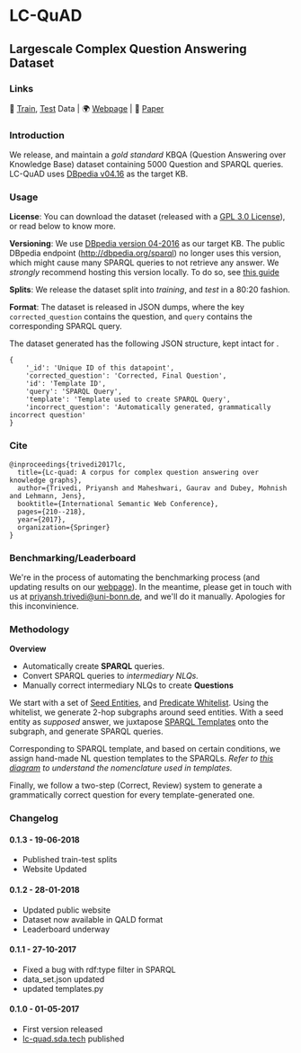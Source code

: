  # LC-QuAD
## Largescale Complex Question Answering Dataset

### Links 
 :hatching_chick: [Train](train-data.json), [Test](test-data.json) Data | :earth_africa: [Webpage](http://lc-quad.sda.tech/) | :page_facing_up: [Paper](http://lc-quad.sda.tech/resources/iswc2017.pdf) 

### Introduction

We release, and maintain a _gold standard_ KBQA (Question Answering over Knowledge Base) dataset 
containing 5000 Question and SPARQL queries.
LC-QuAD uses [DBpedia v04.16](https://wiki.dbpedia.org/dbpedia-version-2016-04) as the target KB.

### Usage

**License**: You can download the dataset (released with a [GPL 3.0 License](LICENSE.txt)), or read below to know more.

**Versioning**: We use [DBpedia version 04-2016](https://wiki.dbpedia.org/dbpedia-version-2016-04) as our target KB. The public DBpedia endpoint (http://dbpedia.org/sparql) no longer uses this version, which might cause many SPARQL queries to not retrieve any answer.
We _strongly_ recommend hosting this version locally. To do so, see [this guide](https://github.com/harsh9t/Dockerised-DBpedia-Virtuoso-Endpoint-Setup-Guide)

**Splits**: We release the dataset split into _training_, and _test_ in a 80:20 fashion.

**Format**: The dataset is released in JSON dumps, where the key 
`corrected_question` contains the question, and `query` contains the corresponding SPARQL query. 

The dataset generated has the following JSON structure, kept intact for . 
```
{
 	'_id': 'Unique ID of this datapoint',
  	'corrected_question': 'Corrected, Final Question',
	'id': 'Template ID',
	'query': 'SPARQL Query',
	'template': 'Template used to create SPARQL Query',
	'incorrect_question': 'Automatically generated, grammatically incorrect question'
}
```

### Cite
```
@inproceedings{trivedi2017lc,
  title={Lc-quad: A corpus for complex question answering over knowledge graphs},
  author={Trivedi, Priyansh and Maheshwari, Gaurav and Dubey, Mohnish and Lehmann, Jens},
  booktitle={International Semantic Web Conference},
  pages={210--218},
  year={2017},
  organization={Springer}
}
```

### Benchmarking/Leaderboard

We're in the process of automating the benchmarking process (and updating results on our [webpage](http://lc-quad.sda.tech)).
In the meantime, please get in touch with us at priyansh.trivedi@uni-bonn.de, and we'll do it manually.
Apologies for this inconvinience.

### Methodology 

**Overview**
- Automatically create **SPARQL** queries.
- Convert SPARQL queries to _intermediary NLQs._
- Manually correct intermediary NLQs to create **Questions**

We start with a set of [Seed Entities](resources/entities.txt), and [Predicate Whitelist](resources/predicates.txt).
Using the whitelist, we generate 2-hop subgraphs around seed entities.
With a seed entity as _supposed_ answer, we juxtapose [SPARQL Templates](resources/templates.json) onto the subgraph, and generate SPARQL queries.

Corresponding to SPARQL template, and based on certain conditions, we assign hand-made NL question templates to the SPARQLs.
_Refer to [this diagram](resources/nomenclature.png) to understand the nomenclature used in templates._

Finally, we follow a two-step (Correct, Review) system to generate a grammatically correct question for every template-generated one.

### Changelog

#### 0.1.3 - 19-06-2018
- Published train-test splits
- Website Updated

#### 0.1.2 - 28-01-2018
- Updated public website
- Dataset now available in QALD format
- Leaderboard underway

#### 0.1.1 -  27-10-2017
- Fixed a bug with rdf:type filter in SPARQL
- data_set.json updated
- updated templates.py

#### 0.1.0 - 01-05-2017
- First version released
- [lc-quad.sda.tech](http://lc-quad.sda.tech) published
